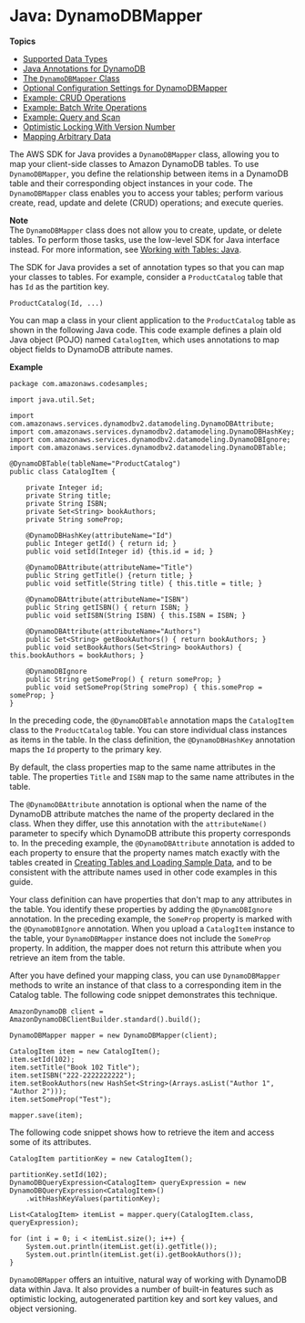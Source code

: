# Java: DynamoDBMapper<a name="DynamoDBMapper"></a>

**Topics**
+ [Supported Data Types](DynamoDBMapper.DataTypes.md)
+ [Java Annotations for DynamoDB](DynamoDBMapper.Annotations.md)
+ [The `DynamoDBMapper` Class](DynamoDBMapper.Methods.md)
+ [Optional Configuration Settings for DynamoDBMapper](DynamoDBMapper.OptionalConfig.md)
+ [Example: CRUD Operations](DynamoDBMapper.CRUDExample1.md)
+ [Example: Batch Write Operations](DynamoDBMapper.BatchWriteExample.md)
+ [Example: Query and Scan](DynamoDBMapper.QueryScanExample.md)
+ [Optimistic Locking With Version Number](DynamoDBMapper.OptimisticLocking.md)
+ [Mapping Arbitrary Data](DynamoDBMapper.ArbitraryDataMapping.md)

The AWS SDK for Java provides a `DynamoDBMapper` class, allowing you to map your client\-side classes to Amazon DynamoDB tables\. To use `DynamoDBMapper`, you define the relationship between items in a DynamoDB table and their corresponding object instances in your code\. The `DynamoDBMapper` class enables you to access your tables; perform various create, read, update and delete \(CRUD\) operations; and execute queries\.

**Note**  
The `DynamoDBMapper` class does not allow you to create, update, or delete tables\. To perform those tasks, use the low\-level SDK for Java interface instead\. For more information, see [Working with Tables: Java](JavaDocumentAPIWorkingWithTables.md)\.

The SDK for Java provides a set of annotation types so that you can map your classes to tables\. For example, consider a `ProductCatalog` table that has `Id` as the partition key\. 

```
ProductCatalog(Id, ...)
```

You can map a class in your client application to the `ProductCatalog` table as shown in the following Java code\. This code example defines a plain old Java object \(POJO\) named `CatalogItem`, which uses annotations to map object fields to DynamoDB attribute names.

**Example**  

```
package com.amazonaws.codesamples;

import java.util.Set;

import com.amazonaws.services.dynamodbv2.datamodeling.DynamoDBAttribute;
import com.amazonaws.services.dynamodbv2.datamodeling.DynamoDBHashKey;
import com.amazonaws.services.dynamodbv2.datamodeling.DynamoDBIgnore;
import com.amazonaws.services.dynamodbv2.datamodeling.DynamoDBTable;

@DynamoDBTable(tableName="ProductCatalog")
public class CatalogItem {
    
    private Integer id;
    private String title;
    private String ISBN;
    private Set<String> bookAuthors;
    private String someProp;
    
    @DynamoDBHashKey(attributeName="Id")  
    public Integer getId() { return id; }
    public void setId(Integer id) {this.id = id; }
    
    @DynamoDBAttribute(attributeName="Title")  
    public String getTitle() {return title; }
    public void setTitle(String title) { this.title = title; }
    
    @DynamoDBAttribute(attributeName="ISBN")  
    public String getISBN() { return ISBN; }
    public void setISBN(String ISBN) { this.ISBN = ISBN; }
    
    @DynamoDBAttribute(attributeName="Authors")
    public Set<String> getBookAuthors() { return bookAuthors; }
    public void setBookAuthors(Set<String> bookAuthors) { this.bookAuthors = bookAuthors; }
    
    @DynamoDBIgnore
    public String getSomeProp() { return someProp; }
    public void setSomeProp(String someProp) { this.someProp = someProp; }
}
```

In the preceding code, the `@DynamoDBTable` annotation maps the `CatalogItem` class to the `ProductCatalog` table\. You can store individual class instances as items in the table\. In the class definition, the `@DynamoDBHashKey` annotation maps the `Id` property to the primary key\. 

By default, the class properties map to the same name attributes in the table\. The properties `Title` and `ISBN` map to the same name attributes in the table\. 

The `@DynamoDBAttribute` annotation is optional when the name of the DynamoDB attribute matches the name of the property declared in the class\. When they differ, use this annotation with the `attributeName()` parameter to specify which DynamoDB attribute this property corresponds to\. In the preceding example, the `@DynamoDBAttribute` annotation is added to each property to ensure that the property names match exactly with the tables created in [Creating Tables and Loading Sample Data](SampleData.md), and to be consistent with the attribute names used in other code examples in this guide\. 

Your class definition can have properties that don't map to any attributes in the table\. You identify these properties by adding the `@DynamoDBIgnore` annotation\. In the preceding example, the `SomeProp` property is marked with the `@DynamoDBIgnore` annotation\. When you upload a `CatalogItem` instance to the table, your `DynamoDBMapper` instance does not include the `SomeProp` property\. In addition, the mapper does not return this attribute when you retrieve an item from the table\. 

After you have defined your mapping class, you can use `DynamoDBMapper` methods to write an instance of that class to a corresponding item in the Catalog table\. The following code snippet demonstrates this technique.

```
AmazonDynamoDB client = AmazonDynamoDBClientBuilder.standard().build();

DynamoDBMapper mapper = new DynamoDBMapper(client);

CatalogItem item = new CatalogItem();
item.setId(102);
item.setTitle("Book 102 Title");
item.setISBN("222-2222222222");
item.setBookAuthors(new HashSet<String>(Arrays.asList("Author 1", "Author 2")));
item.setSomeProp("Test");

mapper.save(item);
```

The following code snippet shows how to retrieve the item and access some of its attributes.

```
CatalogItem partitionKey = new CatalogItem();

partitionKey.setId(102);
DynamoDBQueryExpression<CatalogItem> queryExpression = new DynamoDBQueryExpression<CatalogItem>()
    .withHashKeyValues(partitionKey);

List<CatalogItem> itemList = mapper.query(CatalogItem.class, queryExpression);

for (int i = 0; i < itemList.size(); i++) {
    System.out.println(itemList.get(i).getTitle());
    System.out.println(itemList.get(i).getBookAuthors());
}
```

`DynamoDBMapper` offers an intuitive, natural way of working with DynamoDB data within Java\. It also provides a number of built\-in features such as optimistic locking, autogenerated partition key and sort key values, and object versioning\.
